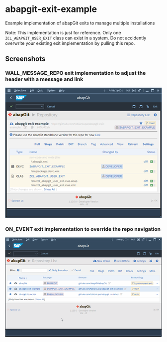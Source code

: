 # abapgit-exit-example

Example implementation of abapGit exits to manage multiple installations

Note: This implementation is just for reference. Only one `ZCL_ABAPGIT_USER_EXIT` class can exist in a system. Do not accidently overwrite your existing exit implementation by pulling this repo.

## Screenshots

### WALL_MESSAGE_REPO exit implementation to adjust the header with a message and link

![WALL_MESSAGE_REPO exit implementation screenshot](wall-exit.png)

### ON_EVENT exit implementation to override the repo navigation

![ON_EVENT exit implementation screenshot](on-event-redirect.gif)
